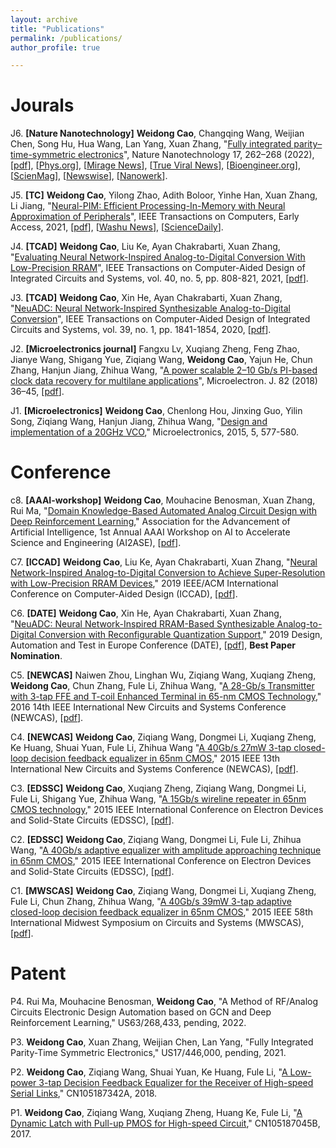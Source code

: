 ```yaml
---
layout: archive
title: "Publications"
permalink: /publications/
author_profile: true

---
```


Jourals
======

J6. **[Nature Nanotechnology]** **Weidong Cao**, Changqing Wang, Weijian Chen, Song Hu, Hua Wang, Lan Yang, Xuan Zhang, "[Fully integrated parity–time-symmetric electronics](https://www.nature.com/articles/s41565-021-01038-4)", Nature Nanotechnology 17, 262–268 (2022), [[pdf](https://chalvescao.github.io/files/NN22.pdf)], [[Phys.org](https://phys.org/news/2022-04-parity-time-symmetric-range-wavelengths.html)], [[Mirage News](https://www.miragenews.com/opening-up-electromagnetic-spectrum-758709/)], [[True Viral News](https://trueviralnews.com/92501-new-parity-time-symmetric-system-opens-up-range-of-wavelengths-to-researchers-engineers.html)], [[Bioengineer.org](https://bioengineer.org/opening-up-the-electromagnetic-spectrum/)], [[ScienMag](https://scienmag.com/opening-up-the-electromagnetic-spectrum/)], [[Newswise](https://www.newswise.com/articles/opening-up-the-electromagnetic-spectrum)], [[Nanowerk](https://www.nanowerk.com/nanotechnology-news2/newsid=60295.php)].

J5. **[TC]** **Weidong Cao**, Yilong Zhao, Adith Boloor, Yinhe Han, Xuan Zhang, Li Jiang, "[Neural-PIM: Efficient Processing-In-Memory with Neural Approximation of Peripherals](https://ieeexplore.ieee.org/abstract/document/9591330)", IEEE Transactions on Computers, Early Access, 2021, [[pdf](https://chalvescao.github.io/files/TC21.pdf)], [[Washu News](https://source.wustl.edu/2021/12/pim-computing-neural-network/)], [[ScienceDaily](https://www.sciencedaily.com/releases/2021/12/211209082557.htm)].

J4. **[TCAD]** **Weidong Cao**, Liu Ke, Ayan Chakrabarti, Xuan Zhang, "[Evaluating Neural Network-Inspired Analog-to-Digital Conversion With Low-Precision RRAM](https://ieeexplore.ieee.org/abstract/document/9154425)", IEEE Transactions on Computer-Aided Design of Integrated Circuits and Systems, vol. 40, no. 5, pp. 808-821, 2021, [[pdf](https://chalvescao.github.io/files/TCAD21.pdf)].

J3. **[TCAD]** **Weidong Cao**, Xin He, Ayan Chakrabarti, Xuan Zhang, "[NeuADC: Neural Network-Inspired Synthesizable Analog-to-Digital Conversion](https://ieeexplore.ieee.org/abstract/document/8747407)", IEEE Transactions on Computer-Aided Design of Integrated Circuits and Systems, vol. 39, no. 1, pp. 1841-1854, 2020, [[pdf](https://chalvescao.github.io/files/TCAD20.pdf)].

J2. **[Microelectronics journal]** Fangxu Lv, Xuqiang Zheng, Feng Zhao, Jianye Wang, Shigang Yue, Ziqiang Wang, **Weidong Cao**, Yajun He, Chun Zhang, Hanjun Jiang, Zhihua Wang, "[A power scalable 2–10 Gb/s PI-based clock data recovery for multilane applications](https://www.sciencedirect.com/science/article/pii/S0026269218301423)", Microelectron. J. 82 (2018) 36–45, [[pdf](https://chalvescao.github.io/files/mj18.pdf)].

J1. **[Microelectronics]** **Weidong Cao**, Chenlong Hou, Jinxing Guo, Yilin Song, Ziqiang Wang, Hanjun Jiang, Zhihua Wang, "[Design and implementation of a 20GHz VCO](https://www.cnki.com.cn/Article/CJFDTotal-MINI201505006.htm)," Microelectronics, 2015, 5, 577-580.


Conference
======

c8. **[AAAI-workshop]** **Weidong Cao**, Mouhacine Benosman, Xuan Zhang, Rui Ma, "[Domain Knowledge-Based Automated Analog Circuit Design with Deep Reinforcement Learning](https://ai-2-ase.github.io/papers/25%5CCameraReady%5CAAAI_22_workshop_Camera_ready.pdf)," Association for the Advancement of Artificial Intelligence, 1st Annual AAAI Workshop on AI to Accelerate Science and Engineering (AI2ASE), [[pdf](https://chalvescao.github.io/files/AAAI22.pdf)].

C7. **[ICCAD]** **Weidong Cao**, Liu Ke, Ayan Chakrabarti, Xuan Zhang, "[Neural Network-Inspired Analog-to-Digital Conversion to Achieve Super-Resolution with Low-Precision RRAM Devices](https://ieeexplore.ieee.org/abstract/document/8942099)," 2019 IEEE/ACM International Conference on Computer-Aided Design (ICCAD), [[pdf](https://chalvescao.github.io/files/ICCAD19.pdf)].

C6. **[DATE]** **Weidong Cao**, Xin He, Ayan Chakrabarti, Xuan Zhang, "[NeuADC: Neural Network-Inspired RRAM-Based Synthesizable Analog-to-Digital Conversion with Reconfigurable Quantization Support](https://ieeexplore.ieee.org/abstract/document/8714933)," 2019 Design, Automation and Test in Europe Conference (DATE), [[pdf](https://chalvescao.github.io/files/DATE19.pdf)], **Best Paper Nomination**.

C5. **[NEWCAS]** Naiwen Zhou, Linghan Wu, Ziqiang Wang, Xuqiang Zheng, **Weidong Cao**, Chun Zhang, Fule Li, Zhihua Wang, "[A 28-Gb/s Transmitter with 3-tap FFE and T-coil Enhanced Terminal in 65-nm CMOS Technology](https://ieeexplore.ieee.org/abstract/document/7604789)," 2016 14th IEEE International New Circuits and Systems Conference (NEWCAS), [[pdf](https://chalvescao.github.io/files/NEWCAS16.pdf)].

C4. **[NEWCAS]** **Weidong Cao**, Ziqiang Wang, Dongmei Li, Xuqiang Zheng, Ke Huang, Shuai Yuan, Fule Li, Zhihua Wang "[A 40Gb/s 27mW 3-tap closed-loop decision feedback equalizer in 65nm CMOS](https://ieeexplore.ieee.org/abstract/document/7182113)," 2015 IEEE 13th International New Circuits and Systems Conference (NEWCAS), [[pdf](https://chalvescao.github.io/files/NEWCAS15.pdf)].

C3.  **[EDSSC]** **Weidong Cao**, Xuqiang Zheng, Ziqiang Wang, Dongmei Li, Fule Li, Shigang Yue, Zhihua Wang, "[A 15Gb/s wireline repeater in 65nm CMOS technology](https://ieeexplore.ieee.org/abstract/document/7285183)," 2015 IEEE International Conference on Electron Devices and Solid-State Circuits (EDSSC), [[pdf](https://chalvescao.github.io/files/EDSSC15_2.pdf)].

C2. **[EDSSC]** **Weidong Cao**, Ziqiang Wang, Dongmei Li, Fule Li, Zhihua Wang, "[A 40Gb/s adaptive equalizer with amplitude approaching technique in 65nm CMOS](https://ieeexplore.ieee.org/abstract/document/7285148)," 2015 IEEE International Conference on Electron Devices and Solid-State Circuits (EDSSC), [[pdf](https://chalvescao.github.io/files/EDSSC15_1.pdf)].

C1. **[MWSCAS]** **Weidong Cao**, Ziqiang Wang, Dongmei Li, Xuqiang Zheng, Fule Li, Chun Zhang, Zhihua Wang, "[A 40Gb/s 39mW 3-tap adaptive closed-loop decision feedback equalizer in 65nm CMOS](https://ieeexplore.ieee.org/document/7282043)," 2015 IEEE 58th International Midwest Symposium on Circuits and Systems (MWSCAS), [[pdf](https://chalvescao.github.io/files/MWSCAS15.pdf)]. 



Patent
======

P4. Rui Ma, Mouhacine Benosman, **Weidong Cao**, "A Method of RF/Analog Circuits Electronic Design Automation based on GCN and Deep Reinforcement Learning," US63/268,433, pending, 2022.

P3. **Weidong Cao**, Xuan Zhang, Weijian Chen, Lan Yang, "Fully Integrated Parity-Time Symmetric Electronics," US17/446,000, pending, 2021. 
 
P2. **Weidong Cao**, Ziqiang Wang, Shuai Yuan, Ke Huang, Fule Li, "[A Low-power 3-tap Decision Feedback Equalizer for the Receiver of High-speed Serial Links](https://patents.google.com/patent/CN105187342A/en)," CN105187342A, 2018. 

P1. **Weidong Cao**, Ziqiang Wang, Xuqiang Zheng, Huang Ke, Fule Li, "[A Dynamic Latch with Pull-up PMOS for High-speed Circuit](https://patents.google.com/patent/CN105187045B/en)," CN105187045B, 2017.













<!---
---
layout: archive
title: "Publications"
permalink: /publications/
author_profile: true
---

Please visit my [google scholar](https://scholar.google.com/citations?user=9WpO0ZcAAAAJ&hl=en) for a complete publication list.



{% if author.googlescholar %}
  You can also find my articles on <u><a href="{{author.googlescholar}}">my Google Scholar profile</a>.</u>
{% endif %}

{% include base_path %}

{% for post in site.publications reversed %}
  {% include archive-single.html %}
{% endfor %}
-->
